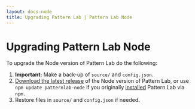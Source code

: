 ```yaml
---
layout: docs-node
title: Upgrading Pattern Lab | Pattern Lab Node
---
```


# Upgrading Pattern Lab Node

To upgrade the Node version of Pattern Lab do the following:

1. **Important:** Make a back-up of `source/` and `config.json`. 
2. [Download the latest release](https://github.com/pattern-lab/patternlab-node/releases) of the Node version of Pattern Lab, or use `npm update patternlab-node` if you originally [installed](/docs/node/installation.html) Pattern Lab via `npm.`
3. Restore files in `source/` and `config.json` if needed.